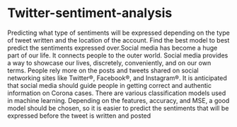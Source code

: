 # Twitter-sentiment-analysis
Predicting what type of sentiments will be expressed depending on the type of tweet written and the location of the account. Find the best model to best predict the sentiments expressed over.Social media has become a huge part of our life. It connects people to the outer world. Social media provides a way to showcase our lives, discretely, conveniently, and on our own terms. People rely more on the posts and tweets shared on social networking sites like Twitter®, Facebook®, and Instagram®. It is anticipated that social media should guide people in getting correct and authentic information on Corona cases.  There are various classification models used in machine learning. Depending on the features, accuracy, and MSE, a good model should be chosen, so it is easier to predict the sentiments that will be expressed before the tweet is written and posted
